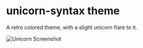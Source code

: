 # unicorn-syntax theme

A retro colored theme, with a slight unicorn flare to it.

![Unicorn Screenshot](https://raw.githubusercontent.com/unicorn/atom-unicorn-light-syntax/master/screenshot.png)
